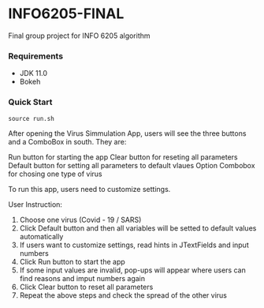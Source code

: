 # INFO6205-FINAL
Final group project for INFO 6205 algorithm


### Requirements
* JDK 11.0
* Bokeh

### Quick Start

```
source run.sh
```
After opening the Virus Simmulation App, users will see the three buttons and a ComboBox in south. They are:

Run button for starting the app
Clear button for reseting all parameters 
Default button for setting all parameters to default vlaues
Option Combobox for chosing one type of virus

To run this app, users need to customize settings. 

User Instruction:

1. Choose one virus (Covid - 19 / SARS)
2. Click Default button and then all variables will be setted to default values automatically
3. If users want to customize settings, read hints in JTextFields and input numbers
4. Click Run button to start the app
5. If some input values are invalid, pop-ups will appear where users can find reasons and imput numbers again
6. Click Clear button to reset all parameters
7. Repeat the above steps and check the spread of the other virus



